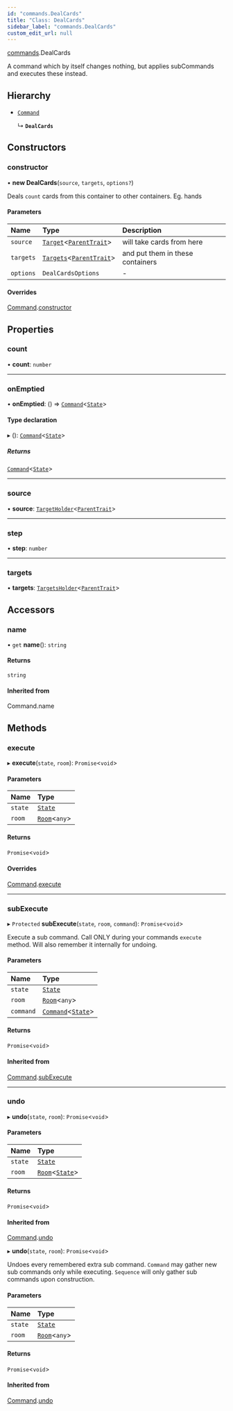 ```yaml
---
id: "commands.DealCards"
title: "Class: DealCards"
sidebar_label: "commands.DealCards"
custom_edit_url: null
---
```


[commands](../namespaces/commands.md).DealCards

A command which by itself changes nothing,
but applies subCommands and executes these instead.

## Hierarchy

- [`Command`](Command.md)

  ↳ **`DealCards`**

## Constructors

### constructor

• **new DealCards**(`source`, `targets`, `options?`)

Deals `count` cards from this container to other containers.
Eg. hands

#### Parameters

| Name | Type | Description |
| :------ | :------ | :------ |
| `source` | [`Target`](../modules.md#target)<[`ParentTrait`](ParentTrait.md)\> | will take cards from here |
| `targets` | [`Targets`](../modules.md#targets)<[`ParentTrait`](ParentTrait.md)\> | and put them in these containers |
| `options` | `DealCardsOptions` | - |

#### Overrides

[Command](Command.md).[constructor](Command.md#constructor)

## Properties

### count

• **count**: `number`

___

### onEmptied

• **onEmptied**: () => [`Command`](Command.md)<[`State`](State.md)\>

#### Type declaration

▸ (): [`Command`](Command.md)<[`State`](State.md)\>

##### Returns

[`Command`](Command.md)<[`State`](State.md)\>

___

### source

• **source**: [`TargetHolder`](TargetHolder.md)<[`ParentTrait`](ParentTrait.md)\>

___

### step

• **step**: `number`

___

### targets

• **targets**: [`TargetsHolder`](TargetsHolder.md)<[`ParentTrait`](ParentTrait.md)\>

## Accessors

### name

• `get` **name**(): `string`

#### Returns

`string`

#### Inherited from

Command.name

## Methods

### execute

▸ **execute**(`state`, `room`): `Promise`<`void`\>

#### Parameters

| Name | Type |
| :------ | :------ |
| `state` | [`State`](State.md) |
| `room` | [`Room`](Room.md)<`any`\> |

#### Returns

`Promise`<`void`\>

#### Overrides

[Command](Command.md).[execute](Command.md#execute)

___

### subExecute

▸ `Protected` **subExecute**(`state`, `room`, `command`): `Promise`<`void`\>

Execute a sub command.
Call ONLY during your commands `execute` method.
Will also remember it internally for undoing.

#### Parameters

| Name | Type |
| :------ | :------ |
| `state` | [`State`](State.md) |
| `room` | [`Room`](Room.md)<`any`\> |
| `command` | [`Command`](Command.md)<[`State`](State.md)\> |

#### Returns

`Promise`<`void`\>

#### Inherited from

[Command](Command.md).[subExecute](Command.md#subexecute)

___

### undo

▸ **undo**(`state`, `room`): `Promise`<`void`\>

#### Parameters

| Name | Type |
| :------ | :------ |
| `state` | [`State`](State.md) |
| `room` | [`Room`](Room.md)<[`State`](State.md)\> |

#### Returns

`Promise`<`void`\>

#### Inherited from

[Command](Command.md).[undo](Command.md#undo)

▸ **undo**(`state`, `room`): `Promise`<`void`\>

Undoes every remembered extra sub command.
`Command` may gather new sub commands only while executing.
`Sequence` will only gather sub commands upon construction.

#### Parameters

| Name | Type |
| :------ | :------ |
| `state` | [`State`](State.md) |
| `room` | [`Room`](Room.md)<`any`\> |

#### Returns

`Promise`<`void`\>

#### Inherited from

[Command](Command.md).[undo](Command.md#undo)
